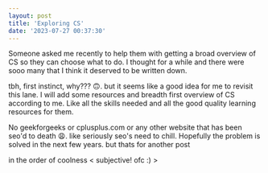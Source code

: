 ```yaml
---
layout: post
title: 'Exploring CS'
date: '2023-07-27 00:37:30'
---
```


Someone asked me recently to help them with getting a broad overview of CS so they can choose what to do. I thought for a while and there were sooo many that I think it deserved to be written down.

tbh, first instinct, why??? 🙃. but it seems like a good idea for me to revisit this lane. I will add some resources and breadth first overview of CS according to me. Like all the skills needed and all the good quality learning resources for them. 

No geekforgeeks or cplusplus.com or any other website that has been seo'd to death 😩. like seriously seo's need to chill. Hopefully the problem is solved in the next few years. but thats for another post

in the order of coolness < subjective! ofc :) >

